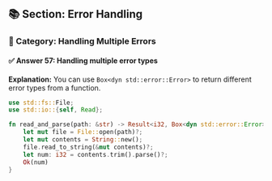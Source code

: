 ## 📚 Section: Error Handling  
### 🔹 Category: Handling Multiple Errors  
#### ✅ Answer 57: Handling multiple error types

**Explanation:**
You can use `Box<dyn std::error::Error>` to return different error types from a function.

```rust
use std::fs::File;
use std::io::{self, Read};

fn read_and_parse(path: &str) -> Result<i32, Box<dyn std::error::Error>> {
    let mut file = File::open(path)?;
    let mut contents = String::new();
    file.read_to_string(&mut contents)?;
    let num: i32 = contents.trim().parse()?;
    Ok(num)
}
```
